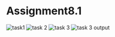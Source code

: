 # Assignment8.1


![task1](https://user-images.githubusercontent.com/34162166/35810935-400f3330-0ab3-11e8-9302-8f35d29da28e.png)
![task 2](https://user-images.githubusercontent.com/34162166/35810941-430958d6-0ab3-11e8-9698-946e51563011.png)
![task 3](https://user-images.githubusercontent.com/34162166/35810946-479a7312-0ab3-11e8-89c8-055007a570c2.png)
![task 3 output](https://user-images.githubusercontent.com/34162166/35810952-4e66d7bc-0ab3-11e8-91a4-9973030b2339.png)
